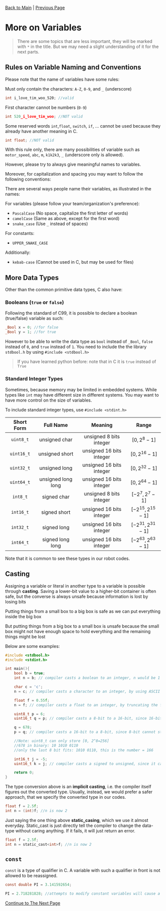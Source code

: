 [Back to Main](README.md) | [Previous Page](05-operators.md)

# More on Variables

> There are some topics that are less important, they will be marked with `*` in the title. But we may need a slight understanding of it for the next parts.

## Rules on Variable Naming and Conventions

Please note that the name of variables have some rules:

Must only contain the characters: `A-Z`, `0-9`, and `_` (underscore)
```c
int i_love_tim_woo_520; //valid
```
First character cannot be numbers (`0-9`)
```c
int 520_i_love_tim_woo; //NOT valid
```
Some reserved words `int`,`float`, `switch`, `if`, ... cannot be used because they already have another meaning in C.
```c
int float; //NOT valid
```

With this rule only, there are many possibilities of variable such as `motor_speed`, `abc`, `m`, `k1k2k3`, `_` (underscore only is allowed).

However, please try to always give meaningful names to variables.

Moreover, for capitalization and spacing you may want to follow the following conventions:

There are several ways people name their variables, as illustrated in the names:

For variables (please follow your team/organization's preference):
* `PascalCase` (No space, capitalize the  first letter of words)
* `camelCase` (Same as above, except for the first word)
* `snake_case` (Use `_` instead of spaces)

For constants:

* `UPPER_SNAKE_CASE` 

Additionally:

* `kebab-case` (Cannot be used in C, but may be used for files)

## More Data Types 

Other than the common primitive data types, C also have:

### Booleans (`true` or `false`)

Following the standard of C99, it is possible to declare a boolean (true/false) variable as such:

```c
_Bool x = 0; //for false
_Bool y = 1; //for true
```
However to be able to write the data type as `bool` instead of `_Bool`, `false` instead of `0`, and `true` instead of `1`. You need to include the the library `stdbool.h` by using `#include <stdbool.h>`

> If you have learned python before: note that in C it is `true` instead of `True`

### Standard Integer Types

Sometimes, because memory may be limited in embedded systems. While types like `int` may have different size in different systems. You may want to have more control on the size of variables.

To include standard integer types, use `#include <stdint.h>`

|    Short Form    |    Full Name    | Meaning | Range |  
| :-----: | :-----: | :-----: | :-----: |
| `uint8_t` | unsigned char | unsigned 8 bits integer | $[0, 2^8-1]$|
|`uint16_t` | unsigned short | unsigned 16 bits integer | $[0, 2^{16}-1]$
|`uint32_t` | unsigned long | unsigned 16 bits integer | $[0, 2^{32}-1]$
|`uint64_t` | unsigned long long | unsigned 16 bits integer | $[0, 2^{64}-1]$
| `int8_t` | signed char | unsigned 8 bits integer | $[-2^7, 2^7 - 1]$|
|`int16_t` | signed short | unsigned 16 bits integer | $[- 2^{15}, 2^{15} - 1]$
|`int32_t` | signed long | unsigned 16 bits integer | $[- 2^{31}, 2^{31} - 1]$
|`int64_t` | signed long long | unsigned 16 bits integer | $[ - 2^{63}, 2^{63}-1]$

Note that it is common to see these types in our robot codes.

## Casting
Assigning a variable or literal in another type to a variable is possible through **casting**. Saving a lower-bit value to a higher-bit container is often safe, but the converse is always unsafe because information is lost by losing bits

Putting things from a small box to a big box is safe as we can put everything inside the big box

But putting things from a big box to a small box is unsafe because the small box might not have enough space to hold everything and the remaining things might be lost

Below are some examples:

```c
#include <stdbool.h>
#include <stdint.h>

int main(){
    bool b = true;
    int n = b; // compiler casts a boolean to an integer, n would be 1 because true -> 1; false -> 0

    char c = 'c';
    n = c; // compiler casts a character to an integer, by using ASCII conversion, n is now 99

    float f = 0.55f;
    n = f; // compiler casts a float to an integer, by truncating the floating point value, n is now 0, same goes with double

    uint8_t p = 6;
    uint16_t q = p; // compiler casts a 8-bit to a 16-bit, since 16-bit can hold larger values, q is also 6

    q = 678;
    p = q; // compiler casts a 16-bit to a 8-bit, since 8-bit cannot store a number this large, it will overflow.

    //Note: uint8_t can only store [0, 2^8=256]
    //678 in binary: 10 1010 0110
    //only the last 8 bit fits: 1010 0110, this is the number = 166

    int16_t j = -5;
    uint16_t k = j; // compiler casts a signed to unsigned, since it cannot store a negative number, it underflows and goes to 65531. Please refer to 2's complement integer representation to know more.

    return 0;
}
```

The type conversion above is an **implicit casting**, i.e. the compiler itself figures out the converted type. Usually, instead, we would prefer a safer approach, that we specify the converted type in our codes.

```c
float f = 2.5f;
int n = (int)f; //n is now 2
```

Just saying the one thing above **static_casing**, which we use it almost everyday. Static_cast is just directly tell the compiler to change the data-type without caring anything. If it fails, it will just return an error.

```c
float f = 2.5f;
int n = static_cast<int>f; //n is now 2
```

## `const`
 `const` is a type of qualifier in C. A variable with such a qualifier in front is not allowed to be reassigned.

```c
const double PI = 3.141592654;

PI = 2.718281828; //attempts to modify constant variables will cause a compiler error
```

[Continue to The Next Page](07-control-flow.md)
